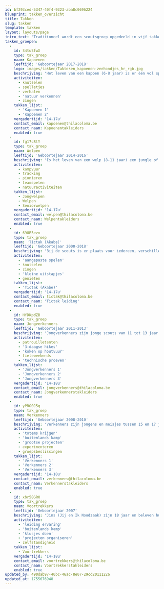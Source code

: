 ```yaml
---
id: bf293ced-5347-40f4-9323-aba8c0696224
blueprint: takken_overzicht
title: Takken
slug: takken
template: takken
layout: layouts/page
intro_text: "Traditioneel wordt een scoutsgroep opgedeeld in vijf takken: kapoenen, welpen, jongverkenners, verkenners en voortrekkers (ook wel JIN's genoemd). Omdat Thila Coloma zo'n grote groep is, zijn er meerdere takken van elk. Er zijn twee kapoenen-takken, drie welpen-takken, drie jongverkenner-takken en drie verkenner-takken. Enkel de welpen worden per leeftijd verdeeld in 'jongwelpen', 'welpen' en 'seniorwelpen'. Dan is er ook nog een Akabe-tak, bij ons de Tictak. Dit geeft een totaal van 13 takken."
takken_groepen:
  -
    id: S4tuSfwX
    type: tak_groep
    naam: Kapoenen
    leeftijd: 'Geboortejaar 2017-2018'
    logo: images/takken/Takteken_kapoenen-zeehondjes_hr_rgb.jpg
    beschrijving: 'Het leven van een kapoen (6-8 jaar) is er één vol spel, fantasie, creativiteit en expressie. Spelenderwijs en ongedwongen ontdekken we samen met hen de wereld. De leiding gaat hierbij uit van het kind zelf, van wat hen boeit en aanspreekt. Het hoogtepunt in een kapoenenleven? Voor de eerste keer op kamp! Bij TC zijn de kapoenen in twee takken gesplitst: kapoenen 1 en kapoenen 2, dit is echter geen opdeling op leeftijd. Als kapoen blijf je dus 2 jaar in dezelfde tak zitten.'
    activiteiten:
      - knutselen
      - spelletjes
      - verhalen
      - 'natuur verkennen'
      - zingen
    takken_lijst:
      - 'Kapoenen 1'
      - 'Kapoenen 2'
    vergadertijd: '14-17u'
    contact_email: kapoenen@thilacoloma.be
    contact_naam: Kapoenentakleiders
    enabled: true
  -
    id: fg17c8tY
    type: tak_groep
    naam: Welpen
    leeftijd: 'Geboortejaar 2014-2016'
    beschrijving: 'Is het leven van een welp (8-11 jaar) een jungle of een speeltuin? Welpen beleven op de scouts hun grootste avonturen. In bomen klimmen, kampen bouwen, vuil worden en 10 dagen kamp! Hier leren om samen plezier te maken in groep staat centraal bij de welpen. In TC is de welpentak speciaal: ze is namelijk in 3 verschillende takken verdeeld op basis van leeftijd. Kinderen uit het 3de leerjaar zitten bij de Jongwelpen, kinderen uit het 4de leerjaar zitten bij de Welpen en kinderen uit het 5de leerjaar zitten bij de Seniorwelpen.'
    activiteiten:
      - kampvuur
      - tracking
      - pionieren
      - teamspelen
      - natuuractiviteiten
    takken_lijst:
      - Jongwelpen
      - Welpen
      - Seniorwelpen
    vergadertijd: '14-17u'
    contact_email: welpen@thilacoloma.be
    contact_naam: Welpentakleiders
    enabled: true
  -
    id: 69UB5ezx
    type: tak_groep
    naam: 'Tictak (Akabe)'
    leeftijd: 'Geboortejaar 2000-2018'
    beschrijving: 'Bij de scouts is er plaats voor iedereen, verschillen zien we als een plus. Scouting is nagenoeg de enige jeugdbeweging met een aanbod voor kinderen en jongeren met een handicap. In TC noemen we de Akabe-groep de Tictak, dat staat voor Thila Coloma Tak Akabe. De Tictak werd opgericht in 1997. We streven ernaar dezelfde scoutsactiviteiten te organiseren als voor kinderen zonder beperking: pleinspelen, tochtjes, slapen in tenten zijn ons niet vreemd.'
    activiteiten:
      - 'aangepaste spelen'
      - knutselen
      - zingen
      - 'kleine uitstapjes'
      - genieten
    takken_lijst:
      - 'Tictak (Akabe)'
    vergadertijd: '14-17u'
    contact_email: tictak@thilacoloma.be
    contact_naam: 'Tictak leiding'
    enabled: true
  -
    id: HYDKpdZB
    type: tak_groep
    naam: Jongverkenners
    leeftijd: 'Geboortejaar 2011-2013'
    beschrijving: 'Jongverkenners zijn jonge scouts van 11 tot 13 jaar. Ze zijn niet bang van een beetje avontuur en om reeds zelf de handen uit de mouwen te steken. Jongverkenners slapen in patrouilletenten, stappen een 3-daagse met rugzak, koken zelf op een houtvuur, gaan met de fiets op weekend... Ze leren samenwerken, verkennen en ondernemen, engagement tonen, samen overleggen en zich voor anderen in te zetten. Zo ontdekken ze stilaan wat scouting echt inhoudt, ze zeggen hun belofte met trots en leren dat scouting ook niet stopt wanneer de vergadering afgelopen is... In TC hebben we 3 JV-takken met ongeveer 35 leden.'
    activiteiten:
      - patrouilletenten
      - '3-daagse hikes'
      - 'koken op houtvuur'
      - fietsweekends
      - 'technische proeven'
    takken_lijst:
      - 'Jongverkenners 1'
      - 'Jongverkenners 2'
      - 'Jongverkenners 3'
    vergadertijd: '14-18u'
    contact_email: jongverkenners@thilacoloma.be
    contact_naam: Jongverkennerstakleiders
    enabled: true
  -
    id: yPRO0J5q
    type: tak_groep
    naam: Verkenners
    leeftijd: 'Geboortejaar 2008-2010'
    beschrijving: 'Verkenners zijn jongens en meisjes tussen 15 en 17 jaar. Verkenners bieden we alle kansen om te bewijzen wat ze in hun mars hebben. Er is ruimte om te experimenteren en mee te beslissen. Grootse projecten kleuren hun scoutsdag, maar gewoon gezellig samen zijn hoort er ook bij. Deze pubers hebben veel in hun mars, maar soms durven ze al eens een grote mond opzetten. Ze zijn op zoek naar zichzelf, een ontdekkingsreis die ze op deze leeftijd volop beleven. Bij TC maken Verkenners unieke momenten mee; ze krijgen hun totem, gaan voor het eerst op buitenlands kamp... We hebben 3 Verkennergroepen met elk ongeveer 30 leden.'
    activiteiten:
      - 'totems krijgen'
      - 'buitenlands kamp'
      - 'grootse projecten'
      - experimenteren
      - groepsbeslissingen
    takken_lijst:
      - 'Verkenners 1'
      - 'Verkenners 2'
      - 'Verkenners 3'
    vergadertijd: '14-18u'
    contact_email: verkenners@thilacoloma.be
    contact_naam: Verkennerstakleiders
    enabled: true
  -
    id: xbr58GRO
    type: tak_groep
    naam: Voortrekkers
    leeftijd: 'Geboortejaar 2007'
    beschrijving: "Jins (Jij en Ik Noodzaak) zijn 18 jaar en beleven hun laatste scoutsjaar als 'kindje', voor ze leiding worden. In TC gebruiken we de oude benaming voor Jins: Voortrekkers. De Vt's zijn zoekers. Met open ogen en een grote gulzigheid staan ze in het leven. Keuzes zijn er bij de vleet: pedagogie of informatica, Leuven of Gent, scouting of basket. Vt's proberen hun eigen doelen en verwachtingen te realiseren en genieten dan ook van de vrijheid en de zelfstandigheid die ze in hun tak krijgen. Bij TC staan de Vt's een keer per maand bij een andere tak in leiding, om al eens van het leiding-zijn te kunnen proeven. Ook op binnenlands kamp in augustus staan ze een heel kamp in leiding bij de tak van hun keuze. In juli gaan de Vt's op hun eigen buitenlands kamp."
    activiteiten:
      - 'leiding ervaring'
      - 'buitenlands kamp'
      - 'klusjes doen'
      - 'projecten organiseren'
      - zelfstandigheid
    takken_lijst:
      - Voortrekkers
    vergadertijd: '14-18u'
    contact_email: voortrekkers@thilacoloma.be
    contact_naam: Voortrekkerstakleiders
    enabled: true
updated_by: 490dab97-40bc-46ac-8e07-29cd20111226
updated_at: 1755676948
---
```

